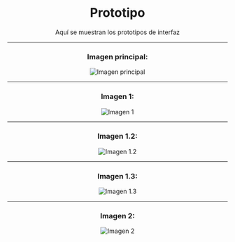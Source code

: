 <div align="center">

# Prototipo

Aquí se muestran los prototipos de interfaz

---
### Imagen principal:

![Imagen principal](https://raw.githubusercontent.com/miguelgomez75/24-25-IdSw1-SDR/main/images/interfaz/2%C2%AA_version/ImagenPrincipal.jpg)

---
### Imagen 1:

![Imagen 1](https://raw.githubusercontent.com/miguelgomez75/24-25-IdSw1-SDR/main/images/interfaz/2%C2%AA_version/1.jpg)

---
### Imagen 1.2:

![Imagen 1.2](https://raw.githubusercontent.com/miguelgomez75/24-25-IdSw1-SDR/main/images/interfaz/2%C2%AA_version/1.2.jpg)

---
### Imagen 1.3:

![Imagen 1.3](https://raw.githubusercontent.com/miguelgomez75/24-25-IdSw1-SDR/main/images/interfaz/2%C2%AA_version/1.3.jpg)

---
### Imagen 2:

![Imagen 2](https://raw.githubusercontent.com/miguelgomez75/24-25-IdSw1-SDR/main/images/interfaz/2%C2%AA_version/2.jpg)

</div>